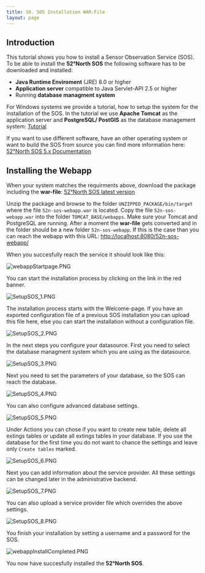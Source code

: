 ```yaml
---
title: 10. SOS Installation WAR-File
layout: page
---
```


## Introduction

This tutorial shows you how to install a Sensor Observation Service (SOS). To be able to install the
__52°North SOS__ the following software has to be downloaded and installed:

- __Java Runtime Enviroment__ (JRE) 8.0 or higher
- __Application server__ compatible to Java Servlet-API 2.5 or higher
- Running __database managment system__

For Windows systems we provide a tutorial, how to setup the system for the installation of the SOS.
In the tutorial we use __Apache Tomcat__ as the application server
and __PostgreSQL/ PostGIS__ as the database management system: [Tutorial](89_installation_requirments_for_windows.md)

If you want to use different software, have an other operating system
or want to build the SOS from source you can find more information here:
[52°North SOS 5.x Documentation](https://wiki.52north.org/SensorWeb/SensorObservationServiceVDocumentation)

## Installing the Webapp

When your system matches the requirments above, download the package including the __war-file__: [52°North SOS latest version](https://github.com/52North/SOS/releases)

Unzip the package and browse to the folder `UNZIPPED_PACKAGE/bin/target` where the file `52n-sos-webapp.war`
is located. Copy the file `52n-sos-webapp.war` into the folder `TOMCAT_BASE/webapps`. Make sure your Tomcat
and PostgreSQL are running. After a moment the __war-file__ gets converted and in the folder should be a new
folder `52n-sos-webapp`. If this is the case than you can reach the webapp with this URL:
[http://localhost:8080/52n-sos-webapp/](http://localhost:8080/52n-sos-webapp/)

When you succesfully reach the service it should look like this:

![webappStartpage.PNG](images/webappStartpage.PNG "52°North SOS Startpage")

You can start the installation process by clicking on the link in the red banner.

![SetupSOS_1.PNG](images/SetupSOS_1.PNG "52°North SOS Installation Wizard Welcome-Page")

The installation process starts with the Welcome-page. If you have an exported configuration file of
a previous SOS installation you can upload this file here, else you can start the installation without
a configuration file.

![SetupSOS_2.PNG](images/SetupSOS_2.PNG "52°North SOS Installation Wizard Datasource Configuration")

In the next steps you configure your datasource. First you need to select the database managment system
which you are using as the datasource.

![SetupSOS_3.PNG](images/SetupSOS_3.PNG "52°North SOS Installation Wizard Datasource Configuration")

Next you need to set the parameters of your database, so the SOS can reach the database.

![SetupSOS_4.PNG](images/SetupSOS_4.PNG "52°North SOS Installation Wizard Datasource Configuration")

You can also configure advanced database settings.

![SetupSOS_5.PNG](images/SetupSOS_5.PNG "52°North SOS Installation Wizard Datasource Configuration")

Under Actions you can chose if you want to create new table, delete all extings tables or update all extings tables in your database. If you use the database for the first time you do not want to chance
the settings and leave only `Create tables` marked.

![SetupSOS_6.PNG](images/SetupSOS_6.PNG "52°North SOS Installation Wizard Optional Settings")

Next you can add information about the service provider. All these settings can be changed later
in the administrative backend.

![SetupSOS_7.PNG](images/SetupSOS_7.PNG "52°North SOS Installation Wizard Optional Settings")

You can also upload a service provider file which overrides the above settings.

![SetupSOS_8.PNG](images/SetupSOS_8.PNG "52°North SOS Installation Wizard Optional Settings")

You finish your installation by setting a username and a password for the SOS.

![webappInstallCompleted.PNG](images/webappInstallCompleted.PNG "52°North SOS Startpage")

You now have succesfully installed the __52°North SOS__.